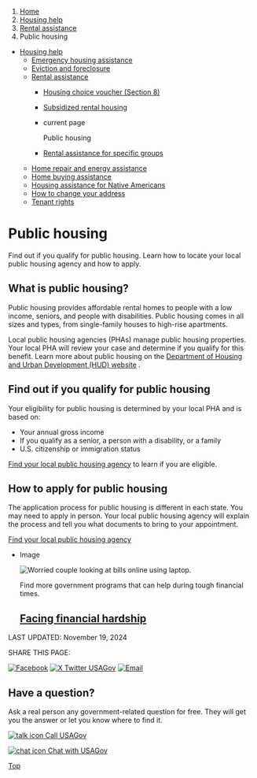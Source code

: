 1. [Home](/)
2. [Housing help](/housing-help)
3. [Rental assistance](/rental-housing-programs)
4. Public housing

* [Housing help](/housing-help)
  + [Emergency housing assistance](/emergency-housing-assistance)
  + [Eviction and foreclosure](/eviction-and-foreclosure)
  + [Rental assistance](/rental-housing-programs)
    - [Housing choice voucher (Section 8)](/housing-voucher-section-8)
    - [Subsidized rental housing](/subsidized-rental-housing)
    - current page

      Public housing
    - [Rental assistance for specific groups](/rent-help-groups)
  + [Home repair and energy assistance](/repairing-home)
  + [Home buying assistance](/buying-home-programs)
  + [Housing assistance for Native Americans](/native-american-housing-help)
  + [How to change your address](/change-address)
  + [Tenant rights](/tenant-rights)

Public housing
==============

Find out if you qualify for public housing. Learn how to locate your local public housing agency and how to apply.

What is public housing?
-----------------------

Public housing provides affordable rental homes to people with a low income, seniors, and people with disabilities. Public housing comes in all sizes and types, from single-family houses to high-rise apartments.

Local public housing agencies (PHAs) manage public housing properties. Your local PHA will review your case and determine if you qualify for this benefit. Learn more about public housing on the
[Department of Housing and Urban Development (HUD) website](https://www.hud.gov/program_offices/public_indian_housing/programs/ph)
.

**Find out if you qualify for public housing**
----------------------------------------------

Your eligibility for public housing is determined by your local PHA and is based on:

* Your annual gross income
* If you qualify as a senior, a person with a disability, or a family
* U.S. citizenship or immigration status

[Find your local public housing agency](https://www.hud.gov/program_offices/public_indian_housing/pha/contacts)
to learn if you are eligible.

**How to apply for public housing**
-----------------------------------

The application process for public housing is different in each state. You may need to apply in person. Your local public housing agency will explain the process and tell you what documents to bring to your appointment.

[Find your local public housing agency](https://www.hud.gov/program_offices/public_indian_housing/pha/contacts)

* Image

  ![Worried couple looking at bills online using laptop.](https://www.usa.gov/s3/files/styles/large/public/2023-01/Banner_img_Life_FInancial_hardship_en.png?itok=Nx2JnK1W)

  Find more government programs that can help during tough financial times.

  [Facing financial hardship](/financial-hardship)
  ------------------------------------------------

LAST UPDATED:
November 19, 2024

SHARE THIS PAGE:

[![Facebook](/themes/custom/usagov/images/social-media-icons/Facebook_Icon.svg)](https://www.facebook.com/sharer/sharer.php?u=https://www.usa.gov/public-housing&v=3)
[![X Twitter USAGov](/themes/custom/usagov/images/social-media-icons/X_Twitter_Icon.svg?version=2)](https://twitter.com/intent/tweet?source=webclient&text=https://www.usa.gov/public-housing)
[![Email](/themes/custom/usagov/images/social-media-icons/Email_Icon.svg?version=2)](mailto:?subject=https://www.usa.gov/public-housing)

Have a question?
----------------

Ask a real person any government-related question for free. They will get you the answer or let you know where to find it.

[![talk icon](/themes/custom/usagov/images/ICONS_talk.png)
Call USAGov](/phone)

[![chat icon](/themes/custom/usagov/images/ICONS_chat.png)
Chat with USAGov](/chat)

[Top](#main-content)